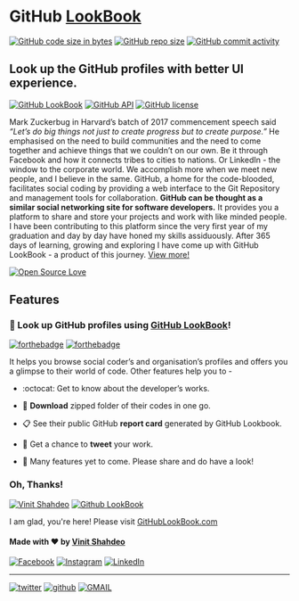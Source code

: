 # GitHub [LookBook](http://githublookbook.com/)

[![GitHub code size in bytes](https://img.shields.io/github/languages/code-size/vinitshahdeo/GitHub-LookBook.svg?logo=github&style=social)](https://github.com/vinitshahdeo/) [![GitHub repo size](https://img.shields.io/github/repo-size/vinitshahdeo/GitHub-LookBook.svg?logo=git&style=social)](https://github.com/vinitshahdeo/) [![GitHub commit activity](https://img.shields.io/github/commit-activity/y/vinitshahdeo/GitHub-LookBook.svg?logo=github&style=social)](https://github.com/vinitshahdeo/)

## Look up the GitHub profiles with better UI experience.

[![GitHub LookBook](https://img.shields.io/badge/GitHub-LookBook-blue.svg?style=flat)](http://githublookbook.com/) [![GitHub API](https://img.shields.io/badge/GitHub-API-teal.svg?style=flat)](https://developer.github.com/v3/)
[![GitHub license](https://img.shields.io/github/license/vinitshahdeo/GitHub-LookBook.svg?style=flat)](https://github.com/vinitshahdeo/GitHub-LookBook/blob/master/LICENSE)

Mark Zuckerbug in Harvard’s batch of 2017 commencement speech said *“Let’s do big things not just to create progress but to create purpose.”* He emphasised on the need to build communities and the need to come together and achieve things that we couldn’t on our own. Be it through Facebook and how it connects tribes to cities to nations. Or LinkedIn - the window to the corporate world. We accomplish more when we meet new people, and I believe in the same. GitHub, a home for the code-blooded, facilitates social coding by providing a web interface to the Git Repository and management tools for collaboration. **GitHub can be thought as a similar social networking site for software developers.** It provides you a platform to share and store your projects and work with like minded people. I have been contributing to this platform since the very first year of my graduation and day by day have honed my skills assiduously. After 365 days of learning, growing and exploring I have come up with GitHub LookBook - a product of this journey. 
[View more!](https://vinitshahdeo.github.io/GitHub-LookBook/)

[![Open Source Love](https://badges.frapsoft.com/os/v1/open-source.svg?v=103)](https://github.com/vinitshahdeo/)

## Features

### :mag_right: Look up GitHub profiles using [GitHub LookBook](http://githublookbook.com/)!

[![forthebadge](https://forthebadge.com/images/badges/you-didnt-ask-for-this.svg)](http://githublookbook.com/) [![forthebadge](https://forthebadge.com/images/badges/makes-people-smile.svg)](http://githublookbook.com/)

It helps you browse social coder’s and organisation’s profiles and offers you a glimpse to their world of code.
Other features help you to -

- :octocat: Get to know about the developer’s works.
 
- :file_folder: **Download** zipped folder of their codes in one go.
 
- :clipboard: See their public GitHub **report card** generated by GitHub Lookbook.
 
- :rocket: Get a chance to **tweet** your work.
 
- :construction: Many features yet to come. Please share and do have a look!

### Oh, Thanks!

[![Vinit Shahdeo](https://img.shields.io/badge/Thank-You-orange.svg?style=for-the-badge)](http://githublookbook.com/about) [![Github LookBook](https://img.shields.io/badge/GitHub-LookBook-red.svg?style=for-the-badge)](http://githublookbook.com)

I am glad, you're here! Please visit [GitHubLookBook.com](http://githublookbook.com)

#### Made with :heart: by [Vinit Shahdeo](https://www.linkedin.com/in/vinitshahdeo/)

[![Facebook](https://img.shields.io/static/v1.svg?label=follow&message=@vinit.shahdeo&color=9cf&logo=facebook&style=flat&logoColor=white&colorA=informational)](https://www.facebook.com/vinit.shahdeo)  [![Instagram](https://img.shields.io/static/v1.svg?label=follow&message=@vinitshahdeo&color=grey&logo=instagram&style=flat&logoColor=white&colorA=critical)](https://www.instagram.com/vinitshahdeo/) [![LinkedIn](https://img.shields.io/static/v1.svg?label=connect&message=@vinitshahdeo&color=success&logo=linkedin&style=flat&logoColor=white&colorA=blue)](https://www.linkedin.com/in/vinitshahdeo/)

---

[![twitter](https://img.shields.io/static/v1.svg?label=Tweet&message=@Vinit_Shahdeo&logo=twitter&style=social)](https://twitter.com/Vinit_Shahdeo) [![github](https://img.shields.io/static/v1.svg?label=Follow&message=@vinitshahdeo&logo=github&style=social)](https://www.github.com/vinitshahdeo) [![GMAIL](https://img.shields.io/static/v1.svg?label=send&message=vinitshahdeo@gmail.com&color=red&logo=gmail&style=social)](https://www.github.com/vinitshahdeo)

